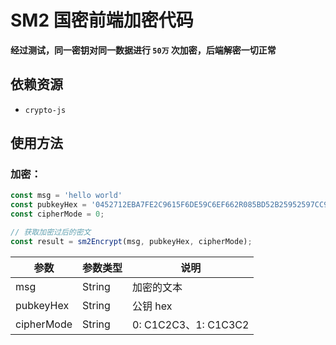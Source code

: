 # SM2 国密前端加密代码

**经过测试，同一密钥对同一数据进行 `50万` 次加密，后端解密一切正常**

## 依赖资源

- `crypto-js`

## 使用方法

### 加密：

```js
const msg = 'hello world'
const pubkeyHex = '0452712EBA7FE2C9615F6DE59C6EF662R085BD52B25952597CC95014BB8F201987F8D818EFFE710DBEC08FE2E4C7E3E0113EEBAB4B0E8B044E1A3CC8B149D76BE7';
const cipherMode = 0;

// 获取加密过后的密文
const result = sm2Encrypt(msg, pubkeyHex, cipherMode);
```

| 参数 | 参数类型 | 说明 |
| ---- | ---- | ---- |
| msg | String | 加密的文本 |
| pubkeyHex | String | 公钥 hex |
| cipherMode | String | 0: C1C2C3、1: C1C3C2 |